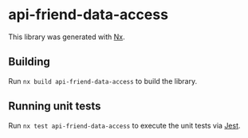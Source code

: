 # api-friend-data-access

This library was generated with [Nx](https://nx.dev).

## Building

Run `nx build api-friend-data-access` to build the library.

## Running unit tests

Run `nx test api-friend-data-access` to execute the unit tests via [Jest](https://jestjs.io).
